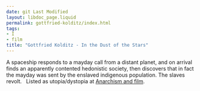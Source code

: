 ```yaml
---
date: git Last Modified
layout: libdoc_page.liquid
permalink: gottfried-kolditz/index.html
tags:
- I
- film
title: "Gottfried Kolditz - In the Dust of the Stars"
---
```


A spaceship responds to a mayday call from a distant  planet, and on arrival finds an apparently contented hedonistic society, then  discovers that in fact the mayday was sent by the enslaved indigenous  population. The slaves revolt.
 
Listed as utopia/dystopia at <a href="https://translate.google.com/translate?hl=en&amp;sl=da&amp;tl=en&amp;u=https://sortefane.wordpress.com/r/anarkisme-og-film/"> Anarchism and film</a>.